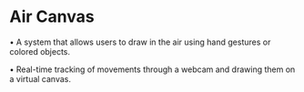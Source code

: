 # Air Canvas
•	A system that allows users to draw in the air using hand gestures or colored objects.

•	Real-time tracking of movements through a webcam and drawing them on a virtual canvas.

